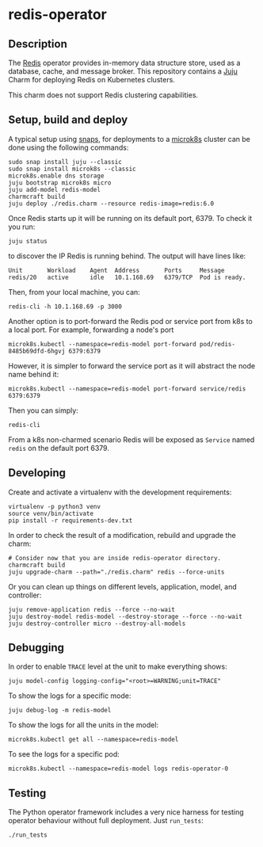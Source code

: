 # redis-operator

## Description

The [Redis](https://www.redis.io/) operator provides in-memory data structure 
store, used as a database, cache, and message broker. This repository contains a
[Juju](https://jaas.ai/) Charm for deploying Redis on Kubernetes
clusters.

This charm does not support Redis clustering capabilities.

## Setup, build and deploy

A typical setup using [snaps](https://snapcraft.io/), for deployments
to a [microk8s](https://microk8s.io/) cluster can be done using the
following commands:

    sudo snap install juju --classic
    sudo snap install microk8s --classic
    microk8s.enable dns storage
    juju bootstrap microk8s micro
    juju add-model redis-model
    charmcraft build
    juju deploy ./redis.charm --resource redis-image=redis:6.0

Once Redis starts up it will be running on its default port, 6379. 
To check it you run:

    juju status

to discover the IP Redis is running behind. The output will have lines like:

    Unit       Workload    Agent  Address       Ports     Message
    redis/20   active      idle   10.1.168.69   6379/TCP  Pod is ready.

Then, from your local machine, you can:

    redis-cli -h 10.1.168.69 -p 3000

Another option is to port-forward the Redis pod or service port from k8s to a local port.
For example, forwarding a node's port

    microk8s.kubectl --namespace=redis-model port-forward pod/redis-8485b69dfd-6hgvj 6379:6379

However, it is simpler to forward the service port as it will abstract the node name behind it:

    microk8s.kubectl --namespace=redis-model port-forward service/redis 6379:6379

Then you can simply:

    redis-cli

From a k8s non-charmed scenario Redis will be exposed as `Service` named `redis` on the default
port 6379.

## Developing

Create and activate a virtualenv with the development requirements:

    virtualenv -p python3 venv
    source venv/bin/activate
    pip install -r requirements-dev.txt

In order to check the result of a modification, rebuild and upgrade the charm:

    # Consider now that you are inside redis-operator directory.
    charmcraft build
    juju upgrade-charm --path="./redis.charm" redis --force-units

Or you can clean up things on different levels, application, model, and controller:

    juju remove-application redis --force --no-wait
    juju destroy-model redis-model --destroy-storage --force --no-wait
    juju destroy-controller micro --destroy-all-models

## Debugging

In order to enable `TRACE` level at the unit to make everything shows:
    
    juju model-config logging-config="<root>=WARNING;unit=TRACE"

To show the logs for a specific mode:
    
    juju debug-log -m redis-model

To show the logs for all the units in the model:

    microk8s.kubectl get all --namespace=redis-model

To see the logs for a specific pod:
    
    microk8s.kubectl --namespace=redis-model logs redis-operator-0

## Testing

The Python operator framework includes a very nice harness for testing
operator behaviour without full deployment. Just `run_tests`:

    ./run_tests
